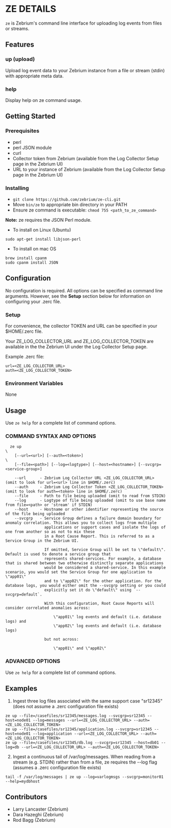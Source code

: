 # ZE DETAILS
`ze` is Zebrium's command line interface for uploading log events from files or streams.
## Features

### up (upload)
Upload log event data to your Zebrium instance from a file or stream (stdin) with appropriate meta data.

### help
Display help on ze command usage.

## Getting Started

### Prerequisites

* perl
* perl JSON module
* curl
* Collector token from Zebrium (available from the Log Collector Setup page in the Zebrium UI)
* URL to your instance of Zebrium (available from the Log Collector Setup page in the Zebrium UI)

### Installing

* `git clone https://github.com/zebrium/ze-cli.git`
* Move `bin/ze` to appropriate bin directory in your PATH
* Ensure ze command is executable: `chmod 755 <path_to_ze_command>`

**Note:** ze requires the JSON Perl module.
* To install on Linux (Ubuntu)
```
sudo apt-get install libjson-perl
```
* To install on mac OS
```
brew install cpanm
sudo cpanm install JSON
```

## Configuration
No configuration is required. All options can be specified as command line arguments. However, see the **Setup** section below for information on configuring your .zerc file.

### Setup
For convenience, the collector TOKEN and URL can be specified in your $HOME/.zerc file.

Your ZE_LOG_COLLECTOR_URL and ZE_LOG_COLLECTOR_TOKEN are available in the the Zebrium UI under the Log Collector Setup page.

Example .zerc file:
```
url=<ZE_LOG_COLLECTOR_URL>
auth=<ZE_LOG_COLLECTOR_TOKEN>
```

### Environment Variables
None

## Usage
Use `ze help` for a complete list of command options.

### COMMAND SYNTAX AND OPTIONS
```
  ze up                                                                              \
    [--url=<url>] [--auth=<token>]                                                   \
    [--file=<path>] [--log=<logtype>] [--host=<hostname>] [--svcgrp=<service-group>]

    --url      - Zebrium Log Collector URL <ZE_LOG_COLLECTOR_URL> (omit to look for url=<url> line in $HOME/.zerc)
    --auth     - Zebrium Log Collector Token <ZE_LOG_COLLECTOR_TOKEN> (omit to look for auth=<token> line in $HOME/.zerc)
    --file     - Path to file being uploaded (omit to read from STDIN)
    --log      - Logtype of file being uploaded (omit to use base name from file=<path> or 'stream' if STDIN)
    --host     - Hostname or other identifier representing the source of the file being uploaded
    --svcgrp   - Service Group defines a failure domain boundary for anomaly correlation. This allows you to collect logs from multiple
                 applications or support cases and isolate the logs of one from another so as not to mix these
                 in a Root Cause Report. This is referred to as a Service Group in the Zebrium UI.

                 If omitted, Service Group will be set to \"default\". Default is used to denote a service group that
                 represents shared-services. For example, a database that is shared between two otherwise distinctly separate applications
                 would be considered a shared-service. In this example scenario, you would set the Service Group for one application to \"app01\"
                 and to \"app02\" for the other application. For the database logs, you would either omit the --svcgrp setting or you could 
                 explicitly set it do \"default\" using `--svcgrp=default`.

                 With this configuration, Root Cause Reports will consider correlated anomalies across:

                     \"app01\" log events and default (i.e. database logs) and
                     \"app02\" log events and default (i.e. database logs)

                 but not across:

                     \"app01\" and \"app02\"
```

### ADVANCED OPTIONS
Use `ze help` for a complete list of command options.

## Examples
1. Ingest three log files associated with the same support case \"sr12345\" (does not assume a .zerc configuration file exists)
```
ze up --file=/casefiles/sr12345/messages.log --svcgrp=sr12345 --host=node01 --log=messages --url=<ZE_LOG_COLLECTOR_URL> --auth=<ZE_LOG_COLLECTOR_TOKEN>
ze up --file=/casefiles/sr12345/application.log --svcgrp=sr12345 --host=node01 --log=application --url=<ZE_LOG_COLLECTOR_URL> --auth=<ZE_LOG_COLLECTOR_TOKEN>
ze up --file=/casefiles/sr12345/db.log --svcgrp=sr12345 --host=db01 --log=db --url=<ZE_LOG_COLLECTOR_URL> --auth=<ZE_LOG_COLLECTOR_TOKEN>
```
2. Ingest a continuous tail of /var/log/messages. When reading from a stream (e.g. STDIN) rather than from a file, ze requires the --log flag (assumes a .zerc configuration file exists)
```
tail -f /var/log/messages | ze up --log=varlogmsgs --svcgrp=monitor01 --help=mydbhost
```
## Contributors
* Larry Lancaster (Zebrium)
* Dara Hazeghi (Zebrium)
* Rod Bagg (Zebrium)
